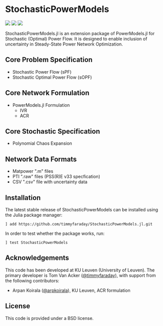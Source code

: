 # StochasticPowerModels

<a href="https://github.com/timmyfaraday/StochasticPowerModels.jl/actions?query=workflow%3ACI"><img src="https://github.com/timmyfaraday/StochasticPowerModels.jl/workflows/CI/badge.svg"></img></a>
<a href="https://codecov.io/gh/timmyfaraday/StochasticPowerModels.jl"><img src="https://img.shields.io/codecov/c/github/timmyfaraday/StochasticPowerModels.jl?logo=Codecov"></img></a>
<a href="https://timmyfaraday.github.io/StochasticPowerModels.jl/dev/"><img src="https://github.com/timmyfaraday/StochasticPowerModels.jl/workflows/Documentation/badge.svg"></img></a>

StochasticPowerModels.jl is an extension package of PowerModels.jl for 
Stochastic (Optimal) Power Flow. It is designed to enable inclusion of 
uncertainty in Steady-State Power Network Optimization. 

## Core Problem Specification

- Stochastic Power Flow (sPF)
- Stochastic Optimal Power Flow (sOPF)

## Core Network Formulation

- PowerModels.jl Formulation
    - IVR
    - ACR

## Core Stochastic Specification

- Polynomial Chaos Expansion

## Network Data Formats

- Matpower ".m" files
- PTI ".raw" files (PSS(R)E v33 specfication)
- CSV ".csv" file with uncertainty data

## Installation

The latest stable release of StochasticPowerModels can be installed using the 
Julia package manager:

```
] add https://github.com/timmyfaraday/StochasticPowerModels.jl.git
```

In order to test whether the package works, run:

```
] test StochasticPowerModels
```

## Acknowledgements

This code has been developed at KU Leuven (University of Leuven). The primary
developer is Tom Van Acker ([@timmyfaraday](https://github.com/timmyfaraday)), 
with support from the following contributors:
- Arpan Koirala ([@arpkoirala](https://github.com/arpkoirala)), KU Leuven, ACR formulation

## License

This code is provided under a BSD license.